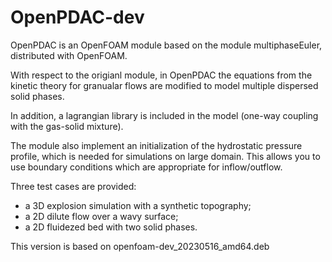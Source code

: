 # OpenPDAC-dev

OpenPDAC is an OpenFOAM module based on the module multiphaseEuler, distributed with OpenFOAM. 

With respect to the origianl module, in OpenPDAC the equations from the kinetic theory for granualar flows are modified to model multiple dispersed solid phases.

In addition, a lagrangian library is included in the model (one-way coupling with the gas-solid mixture). 

The module also implement an initialization of the hydrostatic pressure profile, which is needed for simulations on large domain. This allows you to use boundary conditions which are appropriate for inflow/outflow.

Three test cases are provided:

- a 3D explosion simulation with a synthetic topography;
- a 2D dilute flow over a wavy surface;
- a 2D fluidezed bed with two solid phases.

This version is based on openfoam-dev_20230516_amd64.deb
